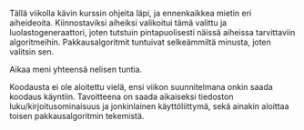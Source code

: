 Tällä viikolla kävin kurssin ohjeita läpi, ja ennenkaikkea mietin eri aiheideoita. 
Kiinnostaviksi aiheiksi valikoitui tämä valittu ja luolastogeneraattori, joten tutstuin pintapuolisesti näissä aiheissa tarvittaviin algoritmeihin. 
Pakkausalgoritmit tuntuivat selkeämmiltä minusta, joten valitsin sen.

Aikaa meni yhteensä nelisen tuntia.

Koodausta ei ole aloitettu vielä, ensi viikon suunnitelmana onkin saada koodaus käyntiin. 
Tavoitteena on saada aikaiseksi tiedoston luku/kirjoitusominaisuus ja jonkinlainen käyttöliittymä, sekä ainakin aloittaa toisen pakkausalgoritmin tekemistä.
